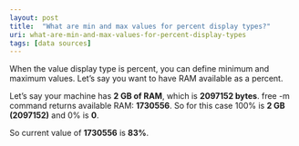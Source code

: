 ```yaml
---
layout: post
title:  "What are min and max values for percent display types?"
uri: what-are-min-and-max-values-for-percent-display-types
tags: [data sources]
---
```


<p>
    When the value display type is percent, you can define minimum and maximum values. Let’s say you want to have RAM
    available as a percent.
</p>

<!--more-->

<p>
    Let’s say your machine has <strong>2 GB of RAM</strong>, which is <strong>2097152 bytes</strong>. <span
        class="t-code">free -m</span> command returns available RAM: <strong>1730556</strong>. So for this case 100% is
    <strong>2 GB (2097152)</strong> and 0% is <strong>0</strong>.
</p>

<p>So current value of <strong>1730556</strong> is <strong>83%</strong>.</p>

<!-- todo img -->

